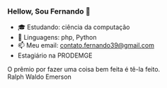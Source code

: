 ### Hellow, Sou Fernando 👋

- 🎓 Estudando: ciência da computação 
- 🌱 Linguagens: php, Python
- 📫 Meu email: contato.fernando39@gmail.com
-    Estagiário na PRODEMGE
 
 O prêmio por fazer uma coisa bem feita é tê-la feito.<br>
Ralph Waldo Emerson














